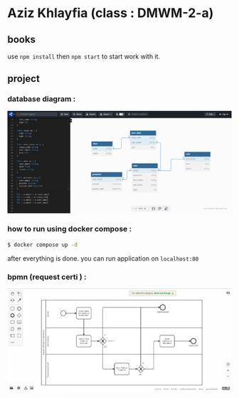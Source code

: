 # Aziz Khlayfia (class : DMWM-2-a)

## books

use `npm install` then `npm start` to start work with it.

## project

### database diagram :

![database diagram image](./project/back-end/db/db-diagram.png)

### how to run using docker compose :

```bash
$ docker compose up -d
```

after everything is done. you can run application on `localhost:80`

### bpmn (request certi ) :

![database diagram image](./project/bpmn/request-certification-of-attendance.png)
